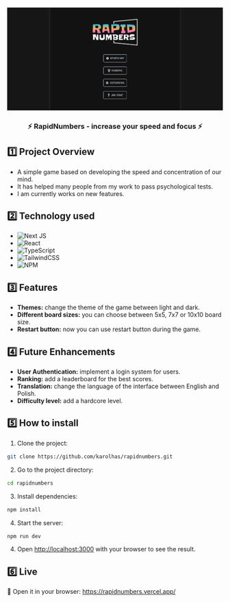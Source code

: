 ![RapidNumbers](./public/images/rapidnumbers.jpg)

<h3 align="center"> ⚡️ RapidNumbers - increase your speed and focus ⚡️ </h3>

## 1️⃣ Project Overview

- A simple game based on developing the speed and concentration of
our mind.<br>
- It has helped many people from my work to pass psychological
tests.<br>
- I am currently works on new features.

## 2️⃣ Technology used
- ![Next JS](https://img.shields.io/badge/NextJS-black?style=&logo=next.js&logoColor=white)
- ![React](https://img.shields.io/badge/React-%2320232a.svg?style=&logo=react&logoColor=%2361DAFB)
- ![TypeScript](https://img.shields.io/badge/Typescript-%23007ACC.svg?style=&logo=typescript&logoColor=white)
- ![TailwindCSS](https://img.shields.io/badge/TailwindCSS-%2338B2AC.svg?style=&logo=tailwind-css&logoColor=white)
- ![NPM](https://img.shields.io/badge/NPM-%23CB3837.svg?style=&logo=npm&logoColor=white)

## 3️⃣ Features

- <strong>Themes:</strong> change the theme of the game between light and dark.
- <strong>Different board sizes:</strong> you can choose between 5x5, 7x7 or 10x10 board size. 
- <strong>Restart button:</strong> now you can use restart button during the game.

## 4️⃣ Future Enhancements

- <strong>User Authentication:</strong> implement a login system for users.
- <strong>Ranking:</strong> add a leaderboard for the best scores.
- <strong>Translation:</strong> change the language of the interface between English and Polish.
- <strong>Difficulty level:</strong> add a hardcore level.
  
## 5️⃣ How to install

1) Clone the project:
```bash
git clone https://github.com/karolhas/rapidnumbers.git
```
2) Go to the project directory:
```bash
cd rapidnumbers
```
3) Install dependencies:
```bash
npm install
```
4) Start the server:
```bash
npm run dev
```

4) Open [http://localhost:3000](http://localhost:3000) with your browser to see the result.

## 6️⃣ Live
📍 Open it in your browser:
https://rapidnumbers.vercel.app/
